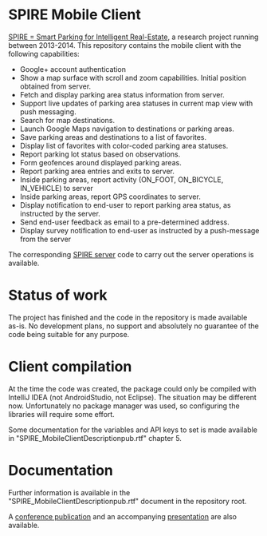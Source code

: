 # SPIRE Mobile Client

[SPIRE = Smart Parking for Intelligent Real-Estate](https://www.hiit.fi/spire), a research project
running between 2013-2014. This repository contains the mobile client
with the following capabilities:
* Google+ account authentication
* Show a map surface with scroll and zoom capabilities. Initial
position obtained from server.
* Fetch and display parking area status information from server.
* Support live updates of parking area statuses in current map view
  with push messaging.
* Search for map destinations.
* Launch Google Maps navigation to destinations or parking areas.
* Save parking areas and destinations to a list of favorites.
* Display list of favorites with color-coded parking area statuses.
* Report parking lot status based on observations.
* Form geofences around displayed parking areas.
* Report parking area entries and exits to server.
* Inside parking areas, report activity (ON_FOOT, ON_BICYCLE,
IN_VEHICLE) to server
* Inside parking areas, report GPS coordinates to server.
* Display notification to end-user to report parking area status, as
instructed by the server.
* Send end-user feedback as email to a pre-determined address.
* Display survey notification to end-user as instructed by a
  push-message from the server

The corresponding [SPIRE server](https://github.com/aaltodsg/spire-server) code to carry out the server operations is available.

# Status of work

The project has finished and the code in the repository is made
available as-is. No development plans, no support and absolutely no
guarantee of the code being suitable for any purpose.

# Client compilation

At the time the code was created, the package could only be compiled
with IntelliJ IDEA (not AndroidStudio, not Eclipse). The situation may
be different now. Unfortunately no package manager was used, so
configuring the libraries will require some effort.

Some documentation for the variables and API keys to set is made
available in "SPIRE_MobileClientDescriptionpub.rtf" chapter 5.

# Documentation

Further information is available in the "SPIRE_MobileClientDescriptionpub.rtf"
document in the repository root.

A
[conference publication](http://www.cs.hut.fi/~mjrinne/papers/its-europe2014/Mobile%20crowdsensing%20of%20parking%20space%20using%20geofencing%20and%20activity%20recognition%20-%20ITSEur2014.pdf)
and an accompanying
[presentation](http://www.cs.hut.fi/~mjrinne/papers/its-europe2014/Presentation%20-%20Mobile%20crowdsensing%20of%20parking%20space%20using%20geofencing%20and%20activity%20recognition%20-%20ITSEur2014.pdf)
are also available.
